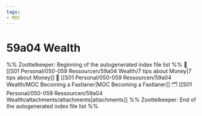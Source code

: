 ```yaml
---
tags: 
- MOC
---
```

# 59a04 Wealth



%% Zoottelkeeper: Beginning of the autogenerated index file list  %%
📄 [[S01 Personal/050-059 Ressourcen/59a04 Wealth/7 tips about Money|7 tips about Money]]
📄 [[S01 Personal/050-059 Ressourcen/59a04 Wealth/MOC Becoming a Fastlaner|MOC Becoming a Fastlaner]]
🗂️ [[S01 Personal/050-059 Ressourcen/59a04 Wealth/attachments/attachments|attachments]]
%% Zoottelkeeper: End of the autogenerated index file list  %%

